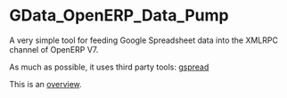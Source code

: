 GData_OpenERP_Data_Pump
=======================

A very simple tool for feeding Google Spreadsheet data into the XMLRPC channel of OpenERP V7.

As much as possible, it uses third party tools:
[gspread](https://pypi.python.org/pypi/gspread/)

This is an [overview](https://docs.google.com/drawings/d/10hhX-2ChPynsfCaiQrNrt3eiy3m6j3Qz-0CF7NdnnQc).


